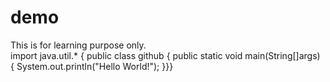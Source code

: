 # demo
This is for learning purpose only.
<br>
import java.util.*
{
public class github
{
public static void main(String[]args)
{
System.out.println("Hello World!");
}}}
